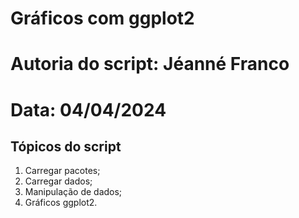 # Gráficos com ggplot2 
# Autoria do script: Jéanné Franco 
# Data: 04/04/2024 

## Tópicos do script

1. Carregar pacotes;
2. Carregar dados;
3. Manipulação de dados;
4. Gráficos ggplot2.
